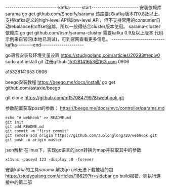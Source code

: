 
--------------------------kafka------start-----------------------
安装依赖库sarama
go get github.com/Shopify/sarama
该库要求kafka版本在0.8及以上，支持kafka定义的high-level API和low-level API，但不支持常用的consumer自动rebalance和offset追踪，所以一般得结合cluster版本使用。
sarama-cluster依赖库
go get github.com/bsm/sarama-cluster
需要kafka 0.9及以上版本
代码示例来自官网(本地已测试)，可到官网查看更多信息。
--------------------------kafka--------end---------------------

go语言安装及环境变量设置
https://studygolang.com/articles/20293#reply0
sudo apt install git
注册github
15328141653@163.com 0906

a15328141653 0906

beego安装教程
	https://beego.me/docs/install/
	go get github.com/astaxie/beego

git clone https://github.com/m15708479978/webhook.git

参数配置获取post的参数：
	https://beego.me/docs/mvc/controller/params.md
	
 

	echo "# webhook" >> README.md
	git init
	git add README.md
	git commit -m "first commit"
	git remote add origin https://github.com/zuolonglong720/webhook.git
	git push -u origin master
json解析
	在linux下，实现go语言的json转换为map并获取其中的参数

	x11vnc -passwd 123 -display :0 -forever

安装kafka的工具sarama
	解决go get无法下载被墙的包
		https://studygolang.com/articles/18629?fr=sidebar
		go build报错，则执行连接中的第二部




